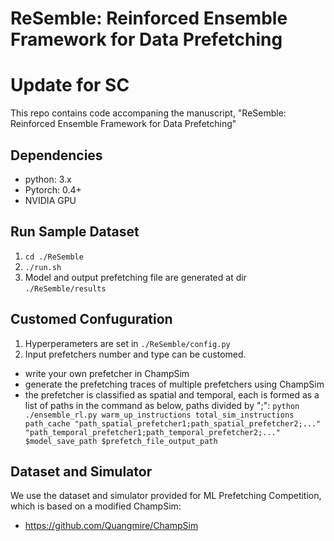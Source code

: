 # ReSemble: Reinforced Ensemble Framework for Data Prefetching
# Update for SC
This repo contains code accompaning the manuscript, "ReSemble: Reinforced Ensemble Framework for Data Prefetching"
## Dependencies
* python: 3.x
* Pytorch: 0.4+
* NVIDIA GPU

## Run Sample Dataset
1. `cd ./ReSemble`
2. `./run.sh`
3. Model and output prefetching file are generated at dir `./ReSemble/results`

## Customed Confuguration
1. Hyperperameters are set in `./ReSemble/config.py`
2. Input prefetchers number and type can be customed.
  * write your own prefetcher in ChampSim
  * generate the prefetching traces of multiple prefetchers using ChampSim
  * the prefetcher is classified as spatial and temporal, each is formed as a list of paths in the command as below, paths divided by ";":
  ```python ./ensemble_rl.py warm_up_instructions total_sim_instructions path_cache "path_spatial_prefetcher1;path_spatial_prefetcher2;..." "path_temporal_prefetcher1;path_temporal_prefetcher2;..." $model_save_path $prefetch_file_output_path```
 
 ## Dataset and Simulator
 We use the dataset and simulator provided for ML Prefetching Competition, which is based on a modified ChampSim:
 * https://github.com/Quangmire/ChampSim
